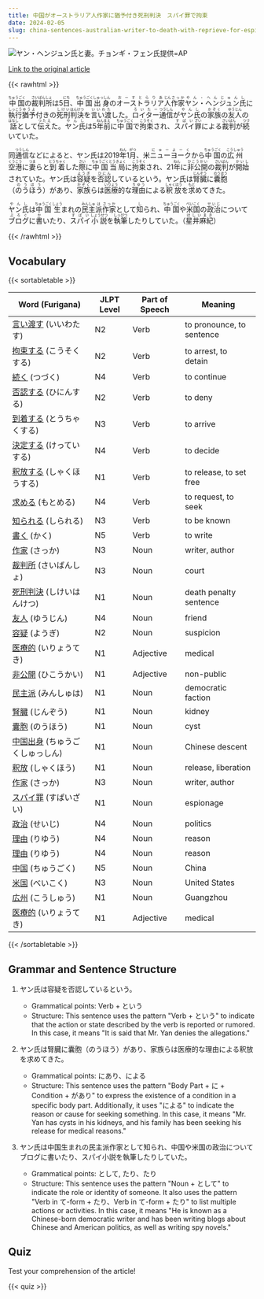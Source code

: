 ```yaml
---
title: 中国がオーストラリア人作家に猶予付き死刑判決　スパイ罪で拘束
date: 2024-02-05
slug: china-sentences-australian-writer-to-death-with-reprieve-for-espionage-charge
---
```


![ヤン・ヘンジュン氏と妻。チョンギ・フェン氏提供=AP](https://www.asahicom.jp/imgopt/img/a2714ce995/comm_L/AS20240205001674.jpg "ヤン・ヘンジュン氏と妻。チョンギ・フェン氏提供=AP")

[Link to the original article](https://asahi.com/articles/ASS254QKJS25UHBI00K.html?iref=pc_international_top__n)

{{< rawhtml >}}
<p><ruby>中国<rt>ちゅうごく</rt></ruby>の<ruby>裁判所<rt>さいばんしょ</rt></ruby>は5<ruby>日<rt>にち</rt></ruby>、<ruby>中国<rt>ちゅうごく</rt></ruby><ruby>出身<rt>しゅっしん</rt></ruby>の<ruby>オーストラリア<rt>おーすとらりあ</rt></ruby><ruby>人<rt>じん</rt></ruby><ruby>作家<rt>さっか</rt></ruby><ruby>ヤン・ヘンジュン<rt>やん・へんじゅん</rt></ruby><ruby>氏<rt>し</rt></ruby>に<ruby>執行<rt>しっこう</rt></ruby><ruby>猶予<rt>ゆうよ</rt></ruby>付きの<ruby>死刑<rt>しけい</rt></ruby><ruby>判決<rt>はんけつ</rt></ruby>を<ruby>言い渡<rt>いいわた</rt></ruby>した。<ruby>ロイター<rt>ろいたー</rt></ruby><ruby>通信<rt>つうしん</rt></ruby>が<ruby>ヤン<rt>やん</rt></ruby><ruby>氏<rt>し</rt></ruby>の<ruby>家族<rt>かぞく</rt></ruby>の<ruby>友人<rt>ゆうじん</rt></ruby>の<ruby>話<rt>はなし</rt></ruby>として<ruby>伝え<rt>つたえ</rt></ruby>た。<ruby>ヤン<rt>やん</rt></ruby><ruby>氏<rt>し</rt></ruby>は5<ruby>年<rt>ねん</rt></ruby><ruby>前<rt>まえ</rt></ruby>に<ruby>中国<rt>ちゅうごく</rt></ruby>で<ruby>拘束<rt>こうそく</rt></ruby>され、<ruby>スパイ<rt>すぱい</rt></ruby><ruby>罪<rt>ざい</rt></ruby>による<ruby>裁判<rt>さいばん</rt></ruby>が<ruby>続<rt>つづ</rt></ruby>いていた。</p>

<p>同<ruby>通信<rt>つうしん</rt></ruby>などによると、ヤン氏は2019<ruby>年<rt>ねん</rt></ruby>1<ruby>月<rt>がつ</rt></ruby>、米<ruby>ニューヨーク<rt>にゅーよーく</rt></ruby>から<ruby>中国<rt>ちゅうごく</rt></ruby>の<ruby>広州<rt>こうしゅう</rt></ruby><ruby>空港<rt>くうこう</rt></ruby>に<ruby>妻<rt>つま</rt></ruby>らと<ruby>到着<rt>とうちゃく</rt></ruby>した<ruby>際<rt>さい</rt></ruby>に<ruby>中国<rt>ちゅうごく</rt></ruby><ruby>当局<rt>とうきょく</rt></ruby>に<ruby>拘束<rt>こうそく</rt></ruby>され、21<ruby>年<rt>ねん</rt></ruby>に<ruby>非公開<rt>ひこうかい</rt></ruby>の<ruby>裁判<rt>さいばん</rt></ruby>が<ruby>開始<rt>かいし</rt></ruby>されていた。ヤン氏は<ruby>容疑<rt>ようぎ</rt></ruby>を<ruby>否認<rt>ひにん</rt></ruby>しているという。ヤン氏は<ruby>腎臓<rt>じんぞう</rt></ruby>に<ruby>囊胞<rt>のうほう</rt></ruby>（<ruby>のうほう<rt>のうほう</rt></ruby>）があり、<ruby>家族<rt>かぞく</rt></ruby>らは<ruby>医療<rt>いりょう</rt></ruby>的な<ruby>理由<rt>りゆう</rt></ruby>による<ruby>釈放<rt>しゃくほう</rt></ruby>を<ruby>求<rt>もと</rt></ruby>めてきた。</p>

<p><ruby>ヤン氏<rt>やんし</rt></ruby>は<ruby>中国<rt>ちゅうごく</rt></ruby><ruby>生<rt>しょう</rt></ruby>まれの<ruby>民主<rt>みんしゅ</rt></ruby><ruby>派<rt>は</rt></ruby><ruby>作家<rt>さっか</rt></ruby>として<ruby>知<rt>し</rt></ruby>られ、<ruby>中国<rt>ちゅうごく</rt></ruby>や<ruby>米国<rt>べいこく</rt></ruby>の<ruby>政治<rt>せいじ</rt></ruby>について<ruby>ブログ<rt>ぶろぐ</rt></ruby>に<ruby>書<rt>か</rt></ruby>いたり、<ruby>スパイ<rt>すぱい</rt></ruby><ruby>小説<rt>しょうせつ</rt></ruby>を<ruby>執筆<rt>しっぴつ</rt></ruby>したりしていた。（<ruby>星井麻紀<rt>ほしいまき</rt></ruby>）</p>
{{< /rawhtml >}}

## Vocabulary


{{< sortabletable >}}

| Word (Furigana) | JLPT Level | Part of Speech | Meaning |
|-----------------|------------|----------------|---------|
|[言い渡す](https://jisho.org/search/%E8%A8%80%E3%81%84%E6%B8%A1%E3%81%99) (いいわたす)| N2 | Verb | to pronounce, to sentence |
|[拘束する](https://jisho.org/search/%E6%8B%98%E6%9D%9F%E3%81%99%E3%82%8B) (こうそくする)| N2 | Verb | to arrest, to detain |
|[続く](https://jisho.org/search/%E7%B6%9A%E3%81%8F) (つづく)| N4 | Verb | to continue |
|[否認する](https://jisho.org/search/%E5%90%A6%E8%AA%8D%E3%81%99%E3%82%8B) (ひにんする)| N2 | Verb | to deny |
|[到着する](https://jisho.org/search/%E5%88%B0%E7%9D%80%E3%81%99%E3%82%8B) (とうちゃくする)| N3 | Verb | to arrive |
|[決定する](https://jisho.org/search/%E6%B1%BA%E5%AE%9A%E3%81%99%E3%82%8B) (けっていする)| N4 | Verb | to decide |
|[釈放する](https://jisho.org/search/%E9%87%88%E6%94%BE%E3%81%99%E3%82%8B) (しゃくほうする)| N1 | Verb | to release, to set free |
|[求める](https://jisho.org/search/%E6%B1%82%E3%82%81%E3%82%8B) (もとめる)| N4 | Verb | to request, to seek |
|[知られる](https://jisho.org/search/%E7%9F%A5%E3%82%89%E3%82%8C%E3%82%8B) (しられる)| N3 | Verb | to be known |
|[書く](https://jisho.org/search/%E6%9B%B8%E3%81%8F) (かく)| N5 | Verb | to write |
|[作家](https://jisho.org/search/%E4%BD%9C%E5%AE%B6) (さっか)| N3 | Noun | writer, author |
|[裁判所](https://jisho.org/search/%E8%A3%81%E5%88%A4%E6%89%80) (さいばんしょ)| N3 | Noun | court |
|[死刑判決](https://jisho.org/search/%E6%AD%BB%E5%88%91%E5%88%A4%E6%B1%BA) (しけいはんけつ)| N1 | Noun | death penalty sentence |
|[友人](https://jisho.org/search/%E5%8F%8B%E4%BA%BA) (ゆうじん)| N4 | Noun | friend |
|[容疑](https://jisho.org/search/%E5%AE%B9%E7%96%91) (ようぎ)| N2 | Noun | suspicion |
|[医療的](https://jisho.org/search/%E5%8C%BB%E7%99%82%E7%9A%84) (いりょうてき)| N1 | Adjective | medical |
|[非公開](https://jisho.org/search/%E9%9D%9E%E5%85%AC%E9%96%8B) (ひこうかい)| N1 | Adjective | non-public |
|[民主派](https://jisho.org/search/%E6%B0%91%E4%B8%BB%E6%B4%BE) (みんしゅは)| N1 | Noun | democratic faction |
|[腎臓](https://jisho.org/search/%E8%85%8E%E8%87%93) (じんぞう)| N1 | Noun | kidney |
|[囊胞](https://jisho.org/search/%E5%9B%8A%E8%83%9E) (のうほう)| N1 | Noun | cyst |
|[中国出身](https://jisho.org/search/%E4%B8%AD%E5%9B%BD%E5%87%BA%E8%BA%AB) (ちゅうごくしゅっしん)| N1 | Noun | Chinese descent |
|[釈放](https://jisho.org/search/%E9%87%88%E6%94%BE) (しゃくほう)| N1 | Noun | release, liberation |
|[作家](https://jisho.org/search/%E4%BD%9C%E5%AE%B6) (さっか)| N3 | Noun | writer, author |
|[スパイ罪](https://jisho.org/search/%E3%82%B9%E3%83%91%E3%82%A4%E7%BD%AA) (すぱいざい)| N1 | Noun | espionage |
|[政治](https://jisho.org/search/%E6%94%BF%E6%B2%BB) (せいじ)| N4 | Noun | politics |
|[理由](https://jisho.org/search/%E7%90%86%E7%94%B1) (りゆう)| N4 | Noun | reason |
|[理由](https://jisho.org/search/%E7%90%86%E7%94%B1) (りゆう)| N4 | Noun | reason |
|[中国](https://jisho.org/search/%E4%B8%AD%E5%9B%BD) (ちゅうごく)| N5 | Noun | China |
|[米国](https://jisho.org/search/%E7%B1%B3%E5%9B%BD) (べいこく)| N3 | Noun | United States |
|[広州](https://jisho.org/search/%E5%BA%83%E5%B7%9E) (こうしゅう)| N1 | Noun | Guangzhou |
|[医療的](https://jisho.org/search/%E5%8C%BB%E7%99%82%E7%9A%84) (いりょうてき)| N1 | Adjective | medical |

{{< /sortabletable >}}


## Grammar and Sentence Structure

1. ヤン氏は容疑を否認しているという。
   - Grammatical points: Verb + という
   - Structure: This sentence uses the pattern "Verb + という" to indicate that the action or state described by the verb is reported or rumored. In this case, it means "It is said that Mr. Yan denies the allegations."

2. ヤン氏は腎臓に囊胞（のうほう）があり、家族らは医療的な理由による釈放を求めてきた。
   - Grammatical points: にあり、による
   - Structure: This sentence uses the pattern "Body Part + に + Condition + があり" to express the existence of a condition in a specific body part. Additionally, it uses "による" to indicate the reason or cause for seeking something. In this case, it means "Mr. Yan has cysts in his kidneys, and his family has been seeking his release for medical reasons."

3. ヤン氏は中国生まれの民主派作家として知られ、中国や米国の政治についてブログに書いたり、スパイ小説を執筆したりしていた。
   - Grammatical points: として, たり、たり
   - Structure: This sentence uses the pattern "Noun + として" to indicate the role or identity of someone. It also uses the pattern "Verb in て-form + たり、Verb in て-form + たり" to list multiple actions or activities. In this case, it means "He is known as a Chinese-born democratic writer and has been writing blogs about Chinese and American politics, as well as writing spy novels."

## Quiz

Test your comprehension of the article!

{{< quiz >}}